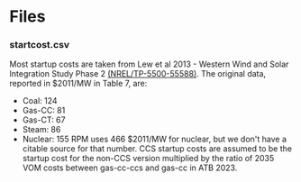 # Files
### startcost.csv
Most startup costs are taken from Lew et al 2013 - Western Wind and Solar Integration Study Phase 2 [(NREL/TP-5500-55588)](https://www.nrel.gov/docs/fy13osti/55588.pdf). The original data, reported in $2011/MW in Table 7, are:
* Coal: 124
* Gas-CC: 81
* Gas-CT: 67
* Steam: 86
* Nuclear: 155
RPM uses 466 $2011/MW for nuclear, but we don't have a citable source for that number.
CCS startup costs are assumed to be the startup cost for the non-CCS version multiplied by the ratio of 2035 VOM costs between gas-cc-ccs and gas-cc in ATB 2023.
